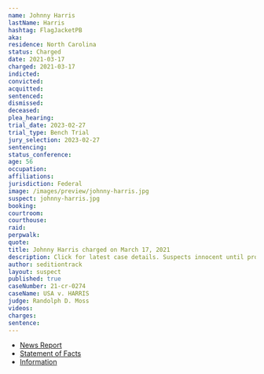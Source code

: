 ```yaml
---
name: Johnny Harris
lastName: Harris
hashtag: FlagJacketPB
aka:
residence: North Carolina
status: Charged
date: 2021-03-17
charged: 2021-03-17
indicted:
convicted:
acquitted:
sentenced:
dismissed:
deceased:
plea_hearing:
trial_date: 2023-02-27
trial_type: Bench Trial
jury_selection: 2023-02-27
sentencing:
status_conference:
age: 56
occupation:
affiliations:
jurisdiction: Federal
image: /images/preview/johnny-harris.jpg
suspect: johnny-harris.jpg
booking:
courtroom:
courthouse:
raid:
perpwalk:
quote:
title: Johnny Harris charged on March 17, 2021
description: Click for latest case details. Suspects innocent until proven guilty.
author: seditiontrack
layout: suspect
published: true
caseNumber: 21-cr-0274
caseName: USA v. HARRIS
judge: Randolph D. Moss
videos:
charges:
sentence:
---
```

- [News Report](https://wcti12.com/news/state-news/nc-man-arrested-and-charged-in-connection-with-the-capitol-riots)
- [Statement of Facts](https://www.justice.gov/usao-dc/case-multi-defendant/file/1393721/download)
- [Information](https://www.justice.gov/usao-dc/case-multi-defendant/file/1393726/download)
